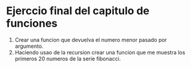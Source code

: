 # Ejerccio final del capitulo de funciones
1. Crear una funcion que devuelva el numero menor pasado por argumento.
2. Haciendo usao de la recursion crear una funcion que me muestra los primeros 20 numeros de la serie fibonacci.